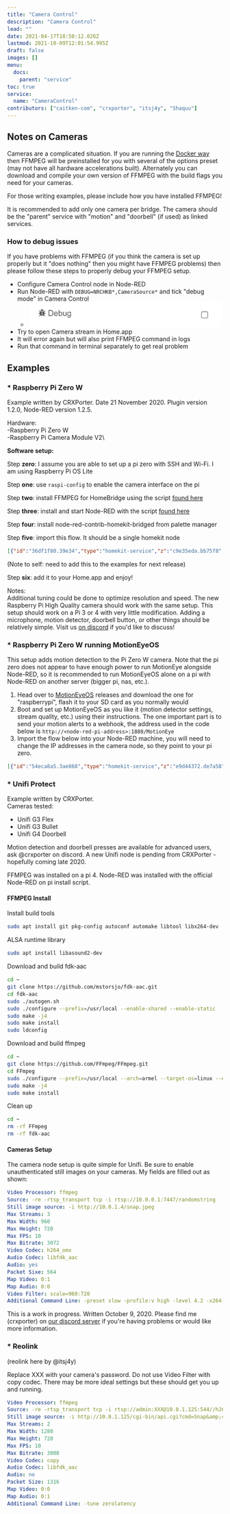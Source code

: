 ```yaml
---
title: "Camera Control"
description: "Camera Control"
lead: ""
date: 2021-04-17T18:50:12.026Z
lastmod: 2021-10-09T12:01:54.995Z
draft: false
images: []
menu:
  docs:
    parent: "service"
toc: true
service:
  name: "CameraControl"
contributors: ["caitken-com", "crxporter", "itsj4y", "Shaquu"]
---
```


## Notes on Cameras

Cameras are a complicated situation. If you are running the [Docker way](https://github.com/NRCHKB/node-red-contrib-homekit-docker) then FFMPEG will be preinstalled for you with several of the options preset (may not have all hardware accelerations built). Alternately you can download and compile your own version of FFMPEG with the build flags you need for your cameras.

For those writing examples, please include how you have installed FFMPEG!

It is recommended to add only one camera per bridge. The camera should be the "parent" service with "motion" and "doorbell" (if used) as linked services.

### How to debug issues

If you have problems with FFMPEG (if you think the camera is set up properly but it "does nothing" then you might have FFMPEG problems) then please follow these steps to properly debug your FFMPEG setup.

- Configure Camera Control node in Node-RED
- Run Node-RED with `DEBUG=NRCHKB*,CameraSource*` and tick "debug mode" in Camera Control
  - ![Camera Control Debug checkbox](camera-control-debug.png)
- Try to open Camera stream in Home.app
- It will error again but will also print FFMPEG command in logs
- Run that command in terminal separately to get real problem

## Examples

### * Raspberry Pi Zero W

Example written by CRXPorter. Date 21 November 2020. Plugin version 1.2.0, Node-RED version 1.2.5.

Hardware:\
-Raspberry Pi Zero W\
-Raspberry Pi Camera Module V2\

**Software setup:**

Step **zero**: I assume you are able to set up a pi zero with SSH and Wi-Fi. I am using Raspberry Pi OS Lite

Step **one**: use `raspi-config` to enable the camera interface on the pi

Step **two**: install FFMPEG for HomeBridge using the script [found here](https://github.com/homebridge/ffmpeg-for-homebridge)

Step **three**: install and start Node-RED with the script [found here](https://Node-RED.org/docs/getting-started/raspberrypi)

Step **four**: install node-red-contrib-homekit-bridged from palette manager

Step **five**: import this flow. It should be a single homekit node

```json
[{"id":"36df1f80.39e34","type":"homekit-service","z":"c9e35eda.bb75f8","isParent":true,"bridge":"f18ad79f.5081e8","parentService":"","name":"Pi zero camera","serviceName":"CameraControl","topic":"","filter":false,"manufacturer":"NRCHKB","model":"1.2.0","serialNo":"Default Serial Number","firmwareRev":"1.2.0","hardwareRev":"1.2.0","softwareRev":"1.2.0","cameraConfigVideoProcessor":"ffmpeg","cameraConfigSource":"-re -r 6 -s 1280x720 -f video4linux2 -i /dev/video0","cameraConfigStillImageSource":"-s 1280x720 -f video4linux2 -i /dev/video0","cameraConfigMaxStreams":2,"cameraConfigMaxWidth":"1280","cameraConfigMaxHeight":"720","cameraConfigMaxFPS":"6","cameraConfigMaxBitrate":300,"cameraConfigVideoCodec":"h264_omx","cameraConfigAudioCodec":"h264_omx","cameraConfigAudio":false,"cameraConfigPacketSize":"564","cameraConfigVerticalFlip":false,"cameraConfigHorizontalFlip":false,"cameraConfigMapVideo":"0:0","cameraConfigMapAudio":"0:1","cameraConfigVideoFilter":"","cameraConfigAdditionalCommandLine":"-tune zerolatency","cameraConfigDebug":false,"cameraConfigSnapshotOutput":"disabled","cameraConfigInterfaceName":"","characteristicProperties":"{}","waitForSetupMsg":false,"outputs":3,"x":430,"y":260,"wires":[[],[],[]]},{"id":"f18ad79f.5081e8","type":"homekit-bridge","bridgeName":"Camera","pinCode":"111-11-111","port":"","allowInsecureRequest":false,"manufacturer":"Raspberry Pi","model":"Pi zero w","serialNo":"00001","firmwareRev":"1.2.0","hardwareRev":"1.2.0","softwareRev":"1.2.0","customMdnsConfig":false,"mdnsMulticast":true,"mdnsInterface":"","mdnsPort":"","mdnsIp":"","mdnsTtl":"","mdnsLoopback":true,"mdnsReuseAddr":true,"allowMessagePassthrough":true}]
```

(Note to self: need to add this to the examples for next release)

Step **six**: add it to your Home.app and enjoy!

Notes:\
Additional tuning could be done to optimize resolution and speed. The new Raspberry Pi High Quality camera should work with the same setup. This setup should work on a Pi 3 or 4 with very little modification. Adding a microphone, motion detector, doorbell button, or other things should be relatively simple. Visit us [on discord](https://discord.gg/uvYac5u) if you'd like to discuss!

### * Raspberry Pi Zero W running MotionEyeOS

This setup adds motion detection to the Pi Zero W camera. Note that the pi zero does not appear to have enough power to run MotionEye alongside Node-RED, so it is recommended to run MotionEyeOS alone on a pi with Node-RED on another server (bigger pi, nas, etc.).

1. Head over to [MotionEyeOS](https://github.com/ccrisan/motioneyeos) releases and download the one for "raspberrypi", flash it to your SD card as you normally would
2. Boot and set up MotionEyeOS as you like it (motion detector settings, stream quality, etc.) using their instructions. The one important part is to send your motion alerts to a webhook, the address used in the code below is `http://<node-red-pi-address>:1880/MotionEye`
3. Import the flow below into your Node-RED machine, you will need to change the IP addresses in the camera node, so they point to your pi zero.

```json
[{"id":"54eca8a5.3ae868","type":"homekit-service","z":"e9d44372.de7a58","isParent":true,"bridge":"e1aa7622.06a8b","parentService":"","name":"MotionEye OS","serviceName":"CameraControl","topic":"","filter":false,"manufacturer":"NRCHKB","model":"0.130.2","serialNo":"Default Serial Number","firmwareRev":"0.130.2","hardwareRev":"0.130.2","softwareRev":"0.130.2","cameraConfigVideoProcessor":"ffmpeg","cameraConfigSource":"-re -f mjpeg -i http://10.10.10.13:8081","cameraConfigStillImageSource":"-f mjpeg -i http://10.10.10.13/picture/1/current/","cameraConfigMaxStreams":2,"cameraConfigMaxWidth":1280,"cameraConfigMaxHeight":"800","cameraConfigMaxFPS":10,"cameraConfigMaxBitrate":300,"cameraConfigVideoCodec":"libx264","cameraConfigAudioCodec":"libfdk_aac","cameraConfigAudio":false,"cameraConfigPacketSize":1316,"cameraConfigVerticalFlip":false,"cameraConfigHorizontalFlip":false,"cameraConfigMapVideo":"0:0","cameraConfigMapAudio":"0:1","cameraConfigVideoFilter":"scale=1280:720","cameraConfigAdditionalCommandLine":"-tune zerolatency","cameraConfigDebug":false,"cameraConfigSnapshotOutput":"disabled","cameraConfigInterfaceName":"","characteristicProperties":"{}","waitForSetupMsg":false,"outputs":3,"x":460,"y":1680,"wires":[[],[],[]]},{"id":"ea482940.81194","type":"http in","z":"e9d44372.de7a58","name":"MotionEye","url":"/MotionEye","method":"get","upload":false,"swaggerDoc":"","x":290,"y":1540,"wires":[["10c44307.6c37ad","6a889a0f.5f851c","a3c9a20d.a1fef8"]]},{"id":"10c44307.6c37ad","type":"debug","z":"e9d44372.de7a58","name":"","active":true,"tosidebar":true,"console":false,"tostatus":false,"complete":"true","targetType":"full","statusVal":"","statusType":"auto","x":450,"y":1500,"wires":[]},{"id":"6a889a0f.5f851c","type":"http response","z":"e9d44372.de7a58","name":"Success","statusCode":"201","headers":{},"x":750,"y":1540,"wires":[]},{"id":"5ed047ac.070648","type":"homekit-service","z":"e9d44372.de7a58","isParent":false,"bridge":"","parentService":"54eca8a5.3ae868","name":"MotionEye Motion","serviceName":"MotionSensor","topic":"","filter":false,"manufacturer":"NRCHKB","model":"0.130.2","serialNo":"Default Serial Number","firmwareRev":"0.130.2","hardwareRev":"0.130.2","softwareRev":"0.130.2","cameraConfigVideoProcessor":"ffmpeg","cameraConfigSource":"","cameraConfigStillImageSource":"","cameraConfigMaxStreams":2,"cameraConfigMaxWidth":1280,"cameraConfigMaxHeight":720,"cameraConfigMaxFPS":10,"cameraConfigMaxBitrate":300,"cameraConfigVideoCodec":"libx264","cameraConfigAudioCodec":"libfdk_aac","cameraConfigAudio":false,"cameraConfigPacketSize":1316,"cameraConfigVerticalFlip":false,"cameraConfigHorizontalFlip":false,"cameraConfigMapVideo":"0:0","cameraConfigMapAudio":"0:1","cameraConfigVideoFilter":"scale=1280:720","cameraConfigAdditionalCommandLine":"-tune zerolatency","cameraConfigDebug":false,"cameraConfigSnapshotOutput":"disabled","cameraConfigInterfaceName":"","characteristicProperties":"{}","waitForSetupMsg":false,"outputs":2,"x":790,"y":1600,"wires":[[],[]]},{"id":"b29f3d75.196e1","type":"change","z":"e9d44372.de7a58","name":"","rules":[{"t":"move","p":"payload","pt":"msg","to":"payload.MotionDetected","tot":"msg"}],"action":"","property":"","from":"","to":"","reg":false,"x":570,"y":1600,"wires":[["5ed047ac.070648"]]},{"id":"a3c9a20d.a1fef8","type":"trigger","z":"e9d44372.de7a58","name":"","op1":"true","op2":"false","op1type":"bool","op2type":"bool","duration":"30","extend":true,"overrideDelay":false,"units":"s","reset":"","bytopic":"all","topic":"topic","outputs":1,"x":370,"y":1600,"wires":[["b29f3d75.196e1"]]},{"id":"e1aa7622.06a8b","type":"homekit-bridge","bridgeName":"TestCam","pinCode":"111-11-111","port":"","allowInsecureRequest":false,"manufacturer":"NRCHKB","model":"0.130.2","serialNo":"Default Serial Number","firmwareRev":"0.130.2","hardwareRev":"0.130.2","softwareRev":"0.130.2","customMdnsConfig":false,"mdnsMulticast":true,"mdnsInterface":"","mdnsPort":"","mdnsIp":"","mdnsTtl":"","mdnsLoopback":true,"mdnsReuseAddr":true,"allowMessagePassthrough":true}]
```

### * Unifi Protect

Example written by CRXPorter.\
Cameras tested:

- Unifi G3 Flex
- Unifi G3 Bullet
- Unifi G4 Doorbell

Motion detection and doorbell presses are available for advanced users, ask @crxporter on discord. A new Unifi node is pending from CRXPorter - hopefully coming late 2020.

FFMPEG was installed on a pi 4. Node-RED was installed with the official Node-RED on pi install script.

#### FFMPEG Install

Install build tools

```bash
sudo apt install git pkg-config autoconf automake libtool libx264-dev
```

ALSA runtime library

```bash
sudo apt install libasound2-dev
```

Download and build fdk-aac

```bash
cd ~
git clone https://github.com/mstorsjo/fdk-aac.git
cd fdk-aac
sudo ./autogen.sh
sudo ./configure --prefix=/usr/local --enable-shared --enable-static
sudo make -j4
sudo make install
sudo ldconfig
```

Download and build ffmpeg

```bash
cd ~
git clone https://github.com/FFmpeg/FFmpeg.git
cd FFmpeg
sudo ./configure --prefix=/usr/local --arch=armel --target-os=linux --enable-omx-rpi --enable-nonfree --enable-gpl --enable-libfdk-aac --enable-mmal --enable-libx264 --enable-decoder=h264 --enable-network --enable-protocol=tcp --enable-demuxer=rtsp
sudo make -j4
sudo make install
```

Clean up

```bash
cd ~
rm -rf FFmpeg
rm -rf fdk-aac
```

#### Cameras Setup

The camera node setup is quite simple for Unifi. Be sure to enable unauthenticated still images on your cameras. My fields are filled out as shown:

```yaml
Video Processor: ffmpeg
Source: -re -rtsp_transport tcp -i rtsp://10.0.0.1:7447/randomstring
Still image source: -i http://10.0.1.4/snap.jpeg
Max Streams: 3
Max Width: 960
Max Height: 720
Max FPS: 10
Max Bitrate: 3072
Video Codec: h264_omx
Audio Codec: libfdk_aac
Audio: yes
Packet Sixe: 564
Map Video: 0:1
Map Audio: 0:0
Video Filter: scale=960:720
Additional Command Line: -preset slow -profile:v high -level 4.2 -x264-params intra-refresh=1:bframes=0
```

This is a work in progress. Written October 9, 2020. Please find me (crxporter) on [our discord server](https://discord.gg/uvYac5u) if you're having problems or would like more information.

### * Reolink

(reolink here by @itsj4y)

Replace XXX with your camera's password.
Do not use Video Filter with copy codec.
There may be more ideal settings but these should get you up and running.

```yaml
Video Processor: ffmpeg
Source: -re -rtsp_transport tcp -i rtsp://admin:XXX@10.0.1.125:544//h264Preview_01_sub
Still image source: -i http://10.0.1.125/cgi-bin/api.cgi?cmd=Snap&amp;channel=0&amp;rs=wuuPhkmUCeI9WG7C&amp;user=admin&amp;password=XXX
Max Streams: 2
Max Width: 1280
Max Height: 720
Max FPS: 10
Max Bitrate: 3000
Video Codec: copy
Audio Codec: libfdk_aac
Audio: no
Packet Size: 1316
Map Video: 0:0
Map Audio: 0:1
Additional Command Line: -tune zerolatency
```
